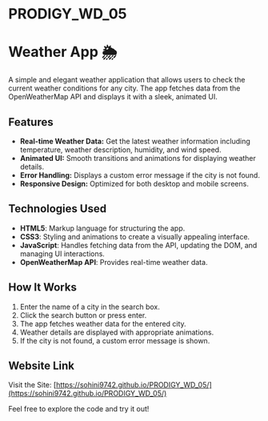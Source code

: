 # PRODIGY_WD_05

# Weather App 🌦️

A simple and elegant weather application that allows users to check the current weather conditions for any city. The app fetches data from the OpenWeatherMap API and displays it with a sleek, animated UI.

## Features

- **Real-time Weather Data:** Get the latest weather information including temperature, weather description, humidity, and wind speed.
- **Animated UI:** Smooth transitions and animations for displaying weather details.
- **Error Handling:** Displays a custom error message if the city is not found.
- **Responsive Design:** Optimized for both desktop and mobile screens.

## Technologies Used

- **HTML5**: Markup language for structuring the app.
- **CSS3**: Styling and animations to create a visually appealing interface.
- **JavaScript**: Handles fetching data from the API, updating the DOM, and managing UI interactions.
- **OpenWeatherMap API**: Provides real-time weather data.

## How It Works

1. Enter the name of a city in the search box.
2. Click the search button or press enter.
3. The app fetches weather data for the entered city.
4. Weather details are displayed with appropriate animations.
5. If the city is not found, a custom error message is shown.

## Website Link

Visit the Site: [https://sohini9742.github.io/PRODIGY_WD_05/](https://sohini9742.github.io/PRODIGY_WD_05/)

Feel free to explore the code and try it out!
#
